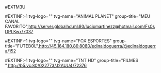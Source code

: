 #EXTM3U




#EXTINF:-1 tvg-logo="" tvg-name="ANIMAL PLANET" group-title="MEU CANAL FAVORITO",http://server.globalhd.ml:80/luciomartinezz@hotmail.com/Fs0sDPLKwx/7037

#EXTINF:-1 tvg-logo="" tvg-name="FOX ESPORTES" group-title="FUTEBOL",http://45.164.180.86:8080/edinaldoguerra/@edinaldoguerra/152

#EXTINF:-1 tvg-logo="" tvg-name="TNT HD" group-title="FILMES ",http://b5.vc:80/022773/J2AUU4/72376
